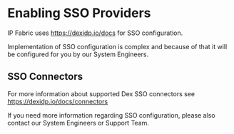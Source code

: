 # Enabling SSO Providers

IP Fabric uses https://dexidp.io/docs for SSO configuration.

Implementation of SSO configuration is complex and because of that it
will be configured for you by our System Engineers.

## SSO Connectors

For more information about supported Dex SSO connectors see
https://dexidp.io/docs/connectors

If you need more information regarding SSO configuration, please also
contact our System Engineers or Support Team.

